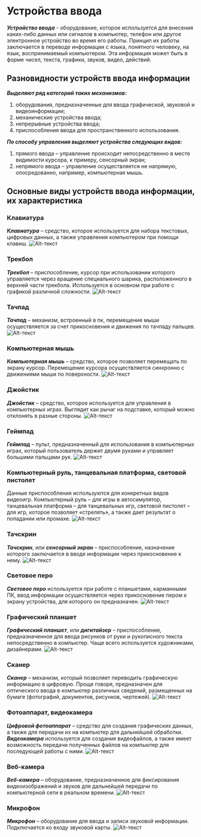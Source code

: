 Устройства ввода
===========
___Устройство ввода___ -  оборудование, которое используется для внесения каких-либо данных или сигналов в компьютер, телефон или другое электронное устройство во время его работы.
Принцип их работы заключается в переводе информации с языка, понятного человеку, на язык, воспринимаемый компьютером. Эта информация может быть в форме чисел, текста, графики, звуков, видео, действий.
## Разновидности устройств ввода информации
___Выделяют ряд категорий таких механизмов:___
1. оборудования, предназначенные для ввода графической, звуковой и видеоинформации;
2. механические устройства ввода;
3. непрерывные устройства ввода;
4. приспособления ввода для пространственного использования.

___По способу управления выделяют устройства следующих видов:___
1. прямого ввода – управление происходит непосредственно в месте видимости курсора, к примеру, сенсорный экран;
2. непрямого ввода – управление осуществляется не напрямую, опосредованно, например, компьютерная мышь.
## Основные виды устройств ввода информации, их характеристика
### Клавиатура
___Клавиатура___ – средство, которое используется для набора текстовых, цифровых данных, а также управления компьютером при помощи клавиш.
![Alt-текст](https://wiki.fenix.help/common/upload/ckeditor/2020/10/01/d41d8c--1601551715.jpg "Клавиатура")
### Трекбол
___Трекбол___ – приспособление, курсор при использовании которого управляется через вращение специального шарика, расположенного в верхней части трекбола. Используется в основном при работе с графикой различной сложности.
![Alt-текст](https://wiki.fenix.help/common/upload/ckeditor/2020/10/01/d41d8c--1601551737.jpg "Трекбол")
### Тачпад
___Тачпад___ – механизм, встроенный в пк, перемещение мыши осуществляется за счет прикосновения и движения по тачпаду пальцев.
![Alt-текст](https://wiki.fenix.help/common/upload/ckeditor/2020/10/01/d41d8c--1601551760.jpg "Тачпад")
### Компьютерная мышь
___Компьютерная мышь___ – средство, которое позволяет перемещать по экрану курсор. Перемещение курсора осуществляется синхронно с движениями мыши по поверхности.
![Alt-текст](https://wiki.fenix.help/common/upload/ckeditor/2020/10/01/234d4a-mysh-1601551777.jpg "Компьютерная мышь")
### Джойстик
___Джойстик___ – средство, которое используется для управления в компьютерных играх. Выглядит как рычаг на подставке, который можно отклонять в разные стороны.
![Alt-текст](https://wiki.fenix.help/common/upload/ckeditor/2020/10/01/d41d8c--1601551811.jpg "Джойстик")
### Геймпад
___Геймпад___ – пульт, предназначенный для использования в компьютерных играх, который пользователь держит двумя руками и управляет большими пальцами рук.
![Alt-текст](https://wiki.fenix.help/common/upload/ckeditor/2020/10/01/d41d8c--1601551826.jpg "Геймпад")
### Компьютерный руль, танцевальная платформа, световой пистолет
Данные приспособления используются для конкретных видов видеоигр. Компьютерный руль – для игры в автосимулятор, танцевальная платформа – для танцевальных игр, световой пистолет – для игр, которое позволяет «стрелять», а также дает результат о попадании или промахе.
![Alt-текст](https://wiki.fenix.help/common/upload/ckeditor/2020/10/01/8b20ab-rul-1601551848.jpg "Компьютерный руль")
### Тачскрин
___Тачскрин___, или ___сенсорный экран___ – приспособление, назначение которого заключается в вводе информации через прикосновение к нему.
![Alt-текст](https://wiki.fenix.help/common/upload/ckeditor/2020/10/01/d41d8c--1601551867.jpg "Тачскрин")
### Световое перо
___Световое перо___ используется при работе с планшетами, карманными ПК, ввод информации осуществляется через прикосновение пером к экрану устройства, для которого он предназначен.
![Alt-текст](https://wiki.fenix.help/common/upload/ckeditor/2020/10/01/9edb96-pero-1601551885.jpg "Световое перо")
### Графический планшет
___Графический планшет___, или ___дигитайзер___ – приспособление, предназначенное для ввода рисунков от руки и рукописного текста непосредственно в компьютер. Чаще всего используется художниками, дизайнерами.
![Alt-текст](https://wiki.fenix.help/common/upload/ckeditor/2020/10/01/ada0b2-planshet-1601551903.jpg "Дигитайзер")
### Сканер
___Сканер___ – механизм, который позволяет переводить графическую информацию в цифровую. Проще говоря, предназначен для оптического ввода в компьютер различных сведений, размещенных на бумаге (фотографий, документов, рисунков, чертежей).
![Alt-текст](https://wiki.fenix.help/common/upload/ckeditor/2020/10/01/d41d8c--1601551919.jpg "Сканер")
### Фотоаппарат, видеокамера
___Цифровой фотоаппарат___ – средство для создания графических данных, а также для передачи их на компьютер для дальнейшей обработки.
___Видеокамера___ используется для создания видеофайлов, а также имеет возможность передачи полученных файлов на компьютер для последующей работы с ними.
![Alt-текст](https://wiki.fenix.help/common/upload/ckeditor/2020/10/01/d41d8c--1601551937.jpg "Фотоаппарат")
### Веб-камера
___Веб-камера___ – оборудование, предназначенное для фиксирования видеоизображений и звуков для дальнейшей передачи по компьютерной сети в реальном времени.
![Alt-текст](https://wiki.fenix.help/common/upload/ckeditor/2020/10/01/58f814--kamera-1601551952.jpg "Веб-камера")
### Микрофон
___Микрофон___ – оборудование для ввода и записи звуковой информации. Подключается ко входу звуковой карты.
![Alt-текст](https://wiki.fenix.help/common/upload/ckeditor/2020/10/01/d41d8c--1601551969.jpg "МИкрофон")
